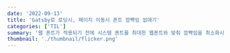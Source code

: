 ```yaml
---
date: '2022-09-13'
title: 'Gatsby로 로딩시, 페이지 이동시 폰트 깜빡임 없애기'
categories: ['TIL']
summary: '웹 폰트가 적용되기 전에 시스템 폰트를 최대한 웹폰트와 맞춰 깜빡임을 최소화시키고 싶었습니다. 시도한 해결책들과 결과를 기록했습니다.'
thumbnail: './thumbnail/flicker.png'
---
```



